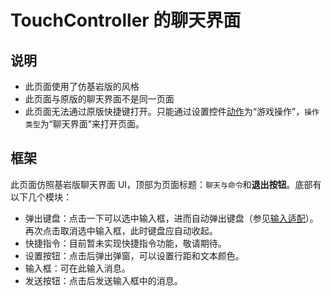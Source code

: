# TouchController 的聊天界面

## 说明

- 此页面使用了仿基岩版的风格
- 此页面与原版的聊天界面不是同一页面
- 此页面无法通过原版快捷键打开。只能通过设置控件[动作](../mechanism/custom-widget#动作)为“游戏操作”，`操作类型`为“聊天界面”来打开页面。

## 框架

此页面仿照基岩版聊天界面 UI，顶部为页面标题：`聊天与命令`和**退出按钮**。底部有以下几个模块：

- 弹出键盘：点击一下可以选中输入框，进而自动弹出键盘（参见[输入适配](../mechanism/input-support)）。再次点击取消选中输入框，此时键盘应自动收起。
- 快捷指令：目前暂未实现快捷指令功能，敬请期待。
- 设置按钮：点击后弹出弹窗，可以设置行距和文本颜色。
- 输入框：可在此输入消息。
- 发送按钮：点击后发送输入框中的消息。

